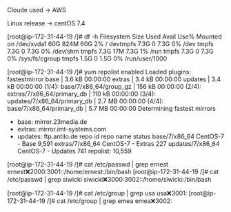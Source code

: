 Cloude used -> AWS

Linux release -> centOS 7.4

[root@ip-172-31-44-19 /]# df -h
Filesystem      Size  Used Avail Use% Mounted on
/dev/xvda1       60G  824M   60G   2% /
devtmpfs        7.3G     0  7.3G   0% /dev
tmpfs           7.3G     0  7.3G   0% /dev/shm
tmpfs           7.3G   17M  7.3G   1% /run
tmpfs           7.3G     0  7.3G   0% /sys/fs/cgroup
tmpfs           1.5G     0  1.5G   0% /run/user/1000



[root@ip-172-31-44-19 /]# yum repolist enabled
Loaded plugins: fastestmirror
base                                                                                                               | 3.6 kB  00:00:00
extras                                                                                                             | 3.4 kB  00:00:00
updates                                                                                                            | 3.4 kB  00:00:00
(1/4): base/7/x86_64/group_gz                                                                                      | 156 kB  00:00:00
(2/4): extras/7/x86_64/primary_db                                                                                  | 110 kB  00:00:00
(3/4): updates/7/x86_64/primary_db                                                                                 | 2.7 MB  00:00:00
(4/4): base/7/x86_64/primary_db                                                                                    | 5.7 MB  00:00:00
Determining fastest mirrors
 * base: mirror.23media.de
 * extras: mirror.imt-systems.com
 * updates: ftp.antilo.de
repo id                                                          repo name                                                          status
base/7/x86_64                                                    CentOS-7 - Base                                                    9,591
extras/7/x86_64                                                  CentOS-7 - Extras                                                    227
updates/7/x86_64                                                 CentOS-7 - Updates                                                   741
repolist: 10,559



[root@ip-172-31-44-19 /]# cat /etc/passwd | grep ernest
ernest:x:2000:3001::/home/ernest:/bin/bash
[root@ip-172-31-44-19 /]# cat /etc/passwd | grep siwicki
siwicki:x:3000:3002::/home/siwicki:/bin/bash



[root@ip-172-31-44-19 /]# cat /etc/group | grep usa
usa:x:3001:
[root@ip-172-31-44-19 /]# cat /etc/group | grep emea
emea:x:3002: